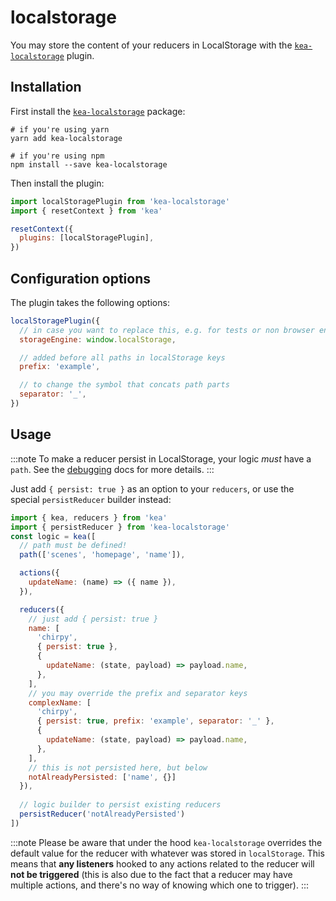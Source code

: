 # localstorage

You may store the content of your reducers in LocalStorage with the [`kea-localstorage`](https://github.com/keajs/kea-localstorage) plugin.

## Installation

First install the [`kea-localstorage`](https://github.com/keajs/kea-localstorage) package:

```shell
# if you're using yarn
yarn add kea-localstorage

# if you're using npm
npm install --save kea-localstorage
```

Then install the plugin:

```javascript
import localStoragePlugin from 'kea-localstorage'
import { resetContext } from 'kea'

resetContext({
  plugins: [localStoragePlugin],
})
```

## Configuration options

The plugin takes the following options:

```javascript
localStoragePlugin({
  // in case you want to replace this, e.g. for tests or non browser environments
  storageEngine: window.localStorage,

  // added before all paths in localStorage keys
  prefix: 'example',

  // to change the symbol that concats path parts
  separator: '_',
})
```

## Usage

:::note
To make a reducer persist in LocalStorage, your logic _must_ have a `path`.  See the [debugging](/docs/intro/debugging#logic-path) docs for more details.
:::

Just add `{ persist: true }` as an option to your `reducers`, or use the special `persistReducer` builder instead:

```javascript
import { kea, reducers } from 'kea'
import { persistReducer } from 'kea-localstorage'
const logic = kea([
  // path must be defined!
  path(['scenes', 'homepage', 'name']),

  actions({
    updateName: (name) => ({ name }),
  }),

  reducers({
    // just add { persist: true }
    name: [
      'chirpy',
      { persist: true },
      {
        updateName: (state, payload) => payload.name,
      },
    ],
    // you may override the prefix and separator keys
    complexName: [
      'chirpy',
      { persist: true, prefix: 'example', separator: '_' },
      {
        updateName: (state, payload) => payload.name,
      },
    ],
    // this is not persisted here, but below
    notAlreadyPersisted: ['name', {}]
  }),
  
  // logic builder to persist existing reducers
  persistReducer('notAlreadyPersisted')
])
```

:::note
Please be aware that under the hood `kea-localstorage` overrides the default value for the reducer with whatever was stored in `localStorage`. This means that **any listeners** hooked to any actions related to the reducer will **not be triggered** (this is also due to the fact that a reducer may have multiple actions, and there's no way of knowing which one to trigger).
:::
